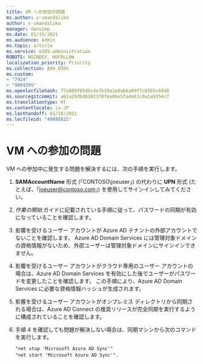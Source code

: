 ```yaml
---
title: VM への参加の問題
ms.author: v-smandalika
author: v-smandalika
manager: dansimp
ms.date: 01/15/2021
ms.audience: Admin
ms.topic: article
ms.service: o365-administration
ROBOTS: NOINDEX, NOFOLLOW
localization_priority: Priority
ms.collection: Adm_O365
ms.custom:
- "7924"
- "9004395"
ms.openlocfilehash: 77a889f05d6c4e7b19a1e0a66a99ffc0565c69d8
ms.sourcegitcommit: a61a29dbd0382370fea0be5fa4a61c9a1a9354c7
ms.translationtype: HT
ms.contentlocale: ja-JP
ms.lasthandoff: 01/18/2021
ms.locfileid: "49885822"
---
```

# <a name="issue-joining-vms"></a>VM への参加の問題

VM への参加中に発生する問題を解決するには、次の手順を実行します。

1. **SAMAccountName** 形式 (「CONTOSO\joeuser」) の代わりに **UPN** 形式 (たとえば、「joeuser@contoso.com」) を使用してサインインしてみてください。
2. *作業の開始* ガイドに記載されている手順に従って、パスワードの同期が有効になっていることを確認します。
3. 影響を受けるユーザー アカウントが Azure AD テナントの外部アカウントでないことを確認します。 Azure AD Domain Services には管理対象ドメインの資格情報がないため、外部ユーザーは管理対象ドメインにサインインできません。
4. 影響を受けるユーザー アカウントがクラウド専用のユーザー アカウントの場合は、Azure AD Domain Services を有効にした後でユーザーがパスワードを変更したことを確認します。 この手順により、Azure AD Domain Services に必要な資格情報ハッシュが生成されます。
5. 影響を受けるユーザー アカウントがオンプレミス ディレクトリから同期される場合は、Azure AD Connect の推奨リリースが完全同期を実行するように構成されていることを確認します。
6. 手順 4 を確認しても問題が解決しない場合は、同期マシンから次のコマンドを実行します。
 
     `"net stop 'Microsoft Azure AD Sync'"`  
     `"net start 'Microsoft Azure AD Sync'"`.